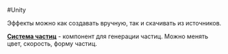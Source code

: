 #Unity 

Эффекты можно как создавать вручную, так и скачивать из источников.

**[Система частиц](1.%20Languages/UNITY/5.%20ВИЗУАЛ/Эффекты/Объекты%20эффектов/Particle%20System.md)** - компонент для генерации частиц. Можно менять цвет, скорость, форму частиц.